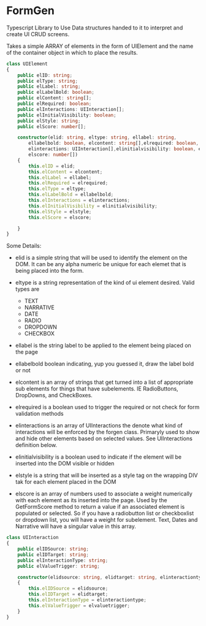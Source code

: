 # FormGen
Typescript Library to Use Data structures handed to it to interpret and create UI CRUD screens.

Takes a simple ARRAY of elements in the form of UIElement and the name of the container object in which to place the results.

```typescript
class UIElement
{
    public elID: string;
    public elType: string;
    public elLabel: string;
    public elLabelBold: boolean;
    public elContent: string[];
    public elRequired: boolean;
    public elInteractions: UIInteraction[];
    public elInitialVisibility: boolean;
    public elStyle: string;
    public elScore: number[];

    constructor(elid: string, eltype: string, ellabel: string, 
        ellabelbold: boolean, elcontent: string[],elrequired: boolean,
        elinteractions: UIInteraction[],elinitialvisibility: boolean, elstyle: string,
        elscore: number[])
    {
        this.elID = elid;
        this.elContent = elcontent;
        this.elLabel = ellabel;
        this.elRequired = elrequired;
        this.elType = eltype;
        this.elLabelBold = ellabelbold;
        this.elInteractions = elinteractions;
        this.elInitialVisibility = elinitialvisibility;
        this.elStyle = elstyle;
        this.elScore = elscore;

    }
}
```

Some Details:
- elid is a simple string that will be used to identify the element on the DOM. It can be any alpha numeric be unique for each elemet that is being placed into the form.

- eltype is a string representation of the kind of ui element desired. Valid types are
    - TEXT
    - NARRATIVE
    - DATE
    - RADIO
    - DROPDOWN
    - CHECKBOX

- ellabel is the string label to be applied to the element being placed on the page

- ellabelbold boolean indicating, yup you guessed it, draw the label bold or not

- elcontent  is an array of strings that get turned into a list of appropriate sub elements for things that have subelements. IE RadioButtons, DropDowns, and CheckBoxes.

- elrequired is a boolean used to trigger the required or not check for form validation methods

- elinteractions is an array of UIInteractions the denote what kind of interactions will be enforced by the forgen class. Primaryly used to show and hide other elements based on selected values. See UIInteractions definition below.

- elinitialvisibility is a boolean used to indicate if the element will be inserted into the DOM visible or hidden

- elstyle is a string that will be inserted as a style tag on the wrapping DIV tak for each element placed in the DOM

- elscore is an array of numbers used to associate a weight numerically with each element as its inserted into the page. Used by the GetFormScore method to return a  value if an associated element is populated or selected. So if you have a radiobutton list or checkboxlist or dropdown list, you will have a weight for subelement. Text, Dates and Narrative will have a singular value in this array.

```typescript
class UIInteraction
{
    public elIDSource: string;
    public elIDTarget: string;
    public elInteractionType: string;
    public elValueTrigger: string;

    constructor(elidsource: string, elidtarget: string, elinteractiontype: string, elvaluetrigger: string)
    {
        this.elIDSource = elidsource;
        this.elIDTarget = elidtarget;
        this.elInteractionType = elinteractiontype;
        this.elValueTrigger = elvaluetrigger;
    }
}
```
